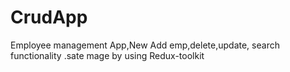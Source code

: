 # CrudApp
Employee management App,New Add emp,delete,update, search functionality .sate mage by using Redux-toolkit
